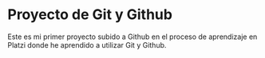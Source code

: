 # Proyecto de Git y Github

Este es mi primer proyecto subido a Github en el proceso de aprendizaje en Platzi donde he aprendido a utilizar Git y Github.
